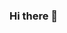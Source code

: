 ### Hi there 👋

<!--
**vineelaboda/vineelaboda** is a ✨ _special_ ✨ repository because its `README.md` (this file) appears on your GitHub profile.

Here are some ideas to get you started:

- 🔭 I’m currently working on ..machinelearning intern.
- 🌱 I’m currently learning ...ml
- 👯 I’m looking to collaborate on ...
- 🤔 I’m looking for help with ...
- 💬 Ask me about ..python,html5,css,dsa
- 📫 How to reach me: boda.vineela@gmail.com
- 😄 Pronouns: ...
- ⚡ Fun fact: ...iam funny
-->
